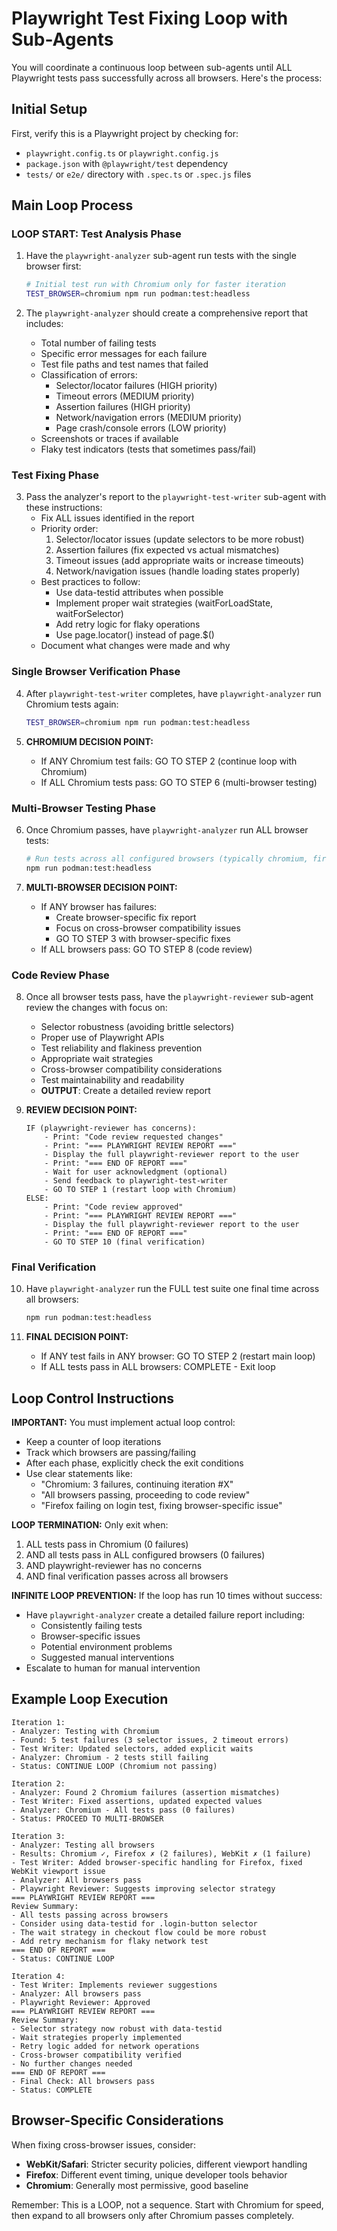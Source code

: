 # Playwright Test Fixing Loop with Sub-Agents

You will coordinate a continuous loop between sub-agents until ALL Playwright tests pass successfully across all browsers. Here's the process:

## Initial Setup
First, verify this is a Playwright project by checking for:
- `playwright.config.ts` or `playwright.config.js`
- `package.json` with `@playwright/test` dependency
- `tests/` or `e2e/` directory with `.spec.ts` or `.spec.js` files

## Main Loop Process

### LOOP START: Test Analysis Phase

1. Have the `playwright-analyzer` sub-agent run tests with the single browser first:
   ```bash
   # Initial test run with Chromium only for faster iteration
   TEST_BROWSER=chromium npm run podman:test:headless
   ```

2. The `playwright-analyzer` should create a comprehensive report that includes:
   - Total number of failing tests
   - Specific error messages for each failure
   - Test file paths and test names that failed
   - Classification of errors:
     - Selector/locator failures (HIGH priority)
     - Timeout errors (MEDIUM priority)
     - Assertion failures (HIGH priority)
     - Network/navigation errors (MEDIUM priority)
     - Page crash/console errors (LOW priority)
   - Screenshots or traces if available
   - Flaky test indicators (tests that sometimes pass/fail)

### Test Fixing Phase

3. Pass the analyzer's report to the `playwright-test-writer` sub-agent with these instructions:
   - Fix ALL issues identified in the report
   - Priority order:
     1. Selector/locator issues (update selectors to be more robust)
     2. Assertion failures (fix expected vs actual mismatches)
     3. Timeout issues (add appropriate waits or increase timeouts)
     4. Network/navigation issues (handle loading states properly)
   - Best practices to follow:
     - Use data-testid attributes when possible
     - Implement proper wait strategies (waitForLoadState, waitForSelector)
     - Add retry logic for flaky operations
     - Use page.locator() instead of page.$()
   - Document what changes were made and why

### Single Browser Verification Phase

4. After `playwright-test-writer` completes, have `playwright-analyzer` run Chromium tests again:
   ```bash
   TEST_BROWSER=chromium npm run podman:test:headless
   ```

5. **CHROMIUM DECISION POINT:**
   - If ANY Chromium test fails: GO TO STEP 2 (continue loop with Chromium)
   - If ALL Chromium tests pass: GO TO STEP 6 (multi-browser testing)

### Multi-Browser Testing Phase

6. Once Chromium passes, have `playwright-analyzer` run ALL browser tests:
   ```bash
   # Run tests across all configured browsers (typically chromium, firefox, webkit)
   npm run podman:test:headless
   ```

7. **MULTI-BROWSER DECISION POINT:**
   - If ANY browser has failures:
     - Create browser-specific fix report
     - Focus on cross-browser compatibility issues
     - GO TO STEP 3 with browser-specific fixes
   - If ALL browsers pass: GO TO STEP 8 (code review)

### Code Review Phase

8. Once all browser tests pass, have the `playwright-reviewer` sub-agent review the changes with focus on:
   - Selector robustness (avoiding brittle selectors)
   - Proper use of Playwright APIs
   - Test reliability and flakiness prevention
   - Appropriate wait strategies
   - Cross-browser compatibility considerations
   - Test maintainability and readability
   - **OUTPUT**: Create a detailed review report

9. **REVIEW DECISION POINT:**
   ```
   IF (playwright-reviewer has concerns):
       - Print: "Code review requested changes"
       - Print: "=== PLAYWRIGHT REVIEW REPORT ==="
       - Display the full playwright-reviewer report to the user
       - Print: "=== END OF REPORT ==="
       - Wait for user acknowledgment (optional)
       - Send feedback to playwright-test-writer
       - GO TO STEP 1 (restart loop with Chromium)
   ELSE:
       - Print: "Code review approved"
       - Print: "=== PLAYWRIGHT REVIEW REPORT ==="
       - Display the full playwright-reviewer report to the user
       - Print: "=== END OF REPORT ==="
       - GO TO STEP 10 (final verification)
   ```

### Final Verification

10. Have `playwright-analyzer` run the FULL test suite one final time across all browsers:
    ```bash
    npm run podman:test:headless
    ```

11. **FINAL DECISION POINT:**
    - If ANY test fails in ANY browser: GO TO STEP 2 (restart main loop)
    - If ALL tests pass in ALL browsers: COMPLETE - Exit loop

## Loop Control Instructions

**IMPORTANT:** You must implement actual loop control:
- Keep a counter of loop iterations
- Track which browsers are passing/failing
- After each phase, explicitly check the exit conditions
- Use clear statements like:
  - "Chromium: 3 failures, continuing iteration #X"
  - "All browsers passing, proceeding to code review"
  - "Firefox failing on login test, fixing browser-specific issue"

**LOOP TERMINATION:** Only exit when:
1. ALL tests pass in Chromium (0 failures)
2. AND all tests pass in ALL configured browsers (0 failures)
3. AND playwright-reviewer has no concerns
4. AND final verification passes across all browsers

**INFINITE LOOP PREVENTION:** If the loop has run 10 times without success:
- Have `playwright-analyzer` create a detailed failure report including:
  - Consistently failing tests
  - Browser-specific issues
  - Potential environment problems
  - Suggested manual interventions
- Escalate to human for manual intervention

## Example Loop Execution

```
Iteration 1:
- Analyzer: Testing with Chromium
- Found: 5 test failures (3 selector issues, 2 timeout errors)
- Test Writer: Updated selectors, added explicit waits
- Analyzer: Chromium - 2 tests still failing
- Status: CONTINUE LOOP (Chromium not passing)

Iteration 2:
- Analyzer: Found 2 Chromium failures (assertion mismatches)
- Test Writer: Fixed assertions, updated expected values
- Analyzer: Chromium - All tests pass (0 failures)
- Status: PROCEED TO MULTI-BROWSER

Iteration 3:
- Analyzer: Testing all browsers
- Results: Chromium ✓, Firefox ✗ (2 failures), WebKit ✗ (1 failure)
- Test Writer: Added browser-specific handling for Firefox, fixed WebKit viewport issue
- Analyzer: All browsers pass
- Playwright Reviewer: Suggests improving selector strategy
=== PLAYWRIGHT REVIEW REPORT ===
Review Summary:
- All tests passing across browsers
- Consider using data-testid for .login-button selector
- The wait strategy in checkout flow could be more robust
- Add retry mechanism for flaky network test
=== END OF REPORT ===
- Status: CONTINUE LOOP

Iteration 4:
- Test Writer: Implements reviewer suggestions
- Analyzer: All browsers pass
- Playwright Reviewer: Approved
=== PLAYWRIGHT REVIEW REPORT ===
Review Summary:
- Selector strategy now robust with data-testid
- Wait strategies properly implemented
- Retry logic added for network operations
- Cross-browser compatibility verified
- No further changes needed
=== END OF REPORT ===
- Final Check: All browsers pass
- Status: COMPLETE
```

## Browser-Specific Considerations

When fixing cross-browser issues, consider:
- **WebKit/Safari**: Stricter security policies, different viewport handling
- **Firefox**: Different event timing, unique developer tools behavior
- **Chromium**: Generally most permissive, good baseline

Remember: This is a LOOP, not a sequence. Start with Chromium for speed, then expand to all browsers only after Chromium passes completely.
